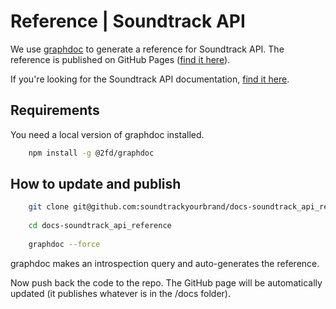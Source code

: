 # Reference | Soundtrack API
We use [graphdoc](https://github.com/2fd/graphdoc) to generate a reference for Soundtrack API. The reference is published on GitHub Pages ([find it here](https://soundtrackyourbrand.github.io/docs-soundtrack_api_reference/)).

If you're looking for the Soundtrack API documentation, [find it here](https://github.com/soundtrackyourbrand/docs-soundtrack_api).

## Requirements
You need a local version of graphdoc installed.
```bash
    npm install -g @2fd/graphdoc
```

## How to update and publish

```bash
    git clone git@github.com:soundtrackyourbrand/docs-soundtrack_api_reference.git
    
    cd docs-soundtrack_api_reference
    
    graphdoc --force
```

graphdoc makes an introspection query and auto-generates the reference.

Now push back the code to the repo. The GitHub page will be automatically updated (it publishes whatever is in the /docs folder).
